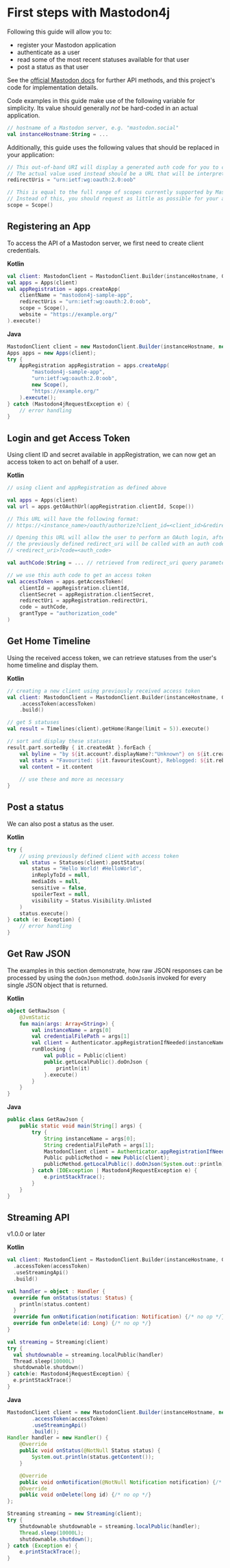 # First steps with Mastodon4j

Following this guide will allow you to:
* register your Mastodon application
* authenticate as a user
* read some of the most recent statuses available for that user
* post a status as that user

See the [official Mastodon docs](https://docs.joinmastodon.org/methods/apps/) for further API methods,
and this project's code for implementation details.

Code examples in this guide make use of the following variable for simplicity.
Its value should generally *not* be hard-coded in an actual application.

```kotlin
// hostname of a Mastodon server, e.g. "mastodon.social"
val instanceHostname:String = ...
```

Additionally, this guide uses the following values that should be replaced in your application:

```kotlin
// This out-of-band URI will display a generated auth code for you to copy and paste.
// The actual value used instead should be a URL that will be interpreted by your application.
redirectUris = "urn:ietf:wg:oauth:2.0:oob"

// This is equal to the full range of scopes currently supported by Mastodon4j.
// Instead of this, you should request as little as possible for your application.
scope = Scope()
```

## Registering an App

To access the API of a Mastodon server, we first need to create client credentials. 

__Kotlin__

```kotlin
val client: MastodonClient = MastodonClient.Builder(instanceHostname, Gson()).build()
val apps = Apps(client)
val appRegistration = apps.createApp(
	clientName = "mastodon4j-sample-app",
	redirectUris = "urn:ietf:wg:oauth:2.0:oob",
	scope = Scope(),
	website = "https://example.org/"
).execute()
```

__Java__

```java
MastodonClient client = new MastodonClient.Builder(instanceHostname, new Gson()).build();
Apps apps = new Apps(client);
try {
	AppRegistration appRegistration = apps.createApp(
	    "mastodon4j-sample-app",
	    "urn:ietf:wg:oauth:2.0:oob",
	    new Scope(),
	    "https://example.org/"
	).execute();
} catch (Mastodon4jRequestException e) {
	// error handling
}
```

## Login and get Access Token

Using client ID and secret available in appRegistration, we can now get an access token to act on behalf of a user.

__Kotlin__

```kotlin
// using client and appRegistration as defined above

val apps = Apps(client)
val url = apps.getOAuthUrl(appRegistration.clientId, Scope())

// This URL will have the following format:
// https://<instance_name>/oauth/authorize?client_id=<client_id>&redirect_uri=<redirect_uri>&response_type=code&scope=<scope> 

// Opening this URL will allow the user to perform an OAuth login, after which
// the previously defined redirect_uri will be called with an auth code in the query like this:
// <redirect_uri>?code=<auth_code>

val authCode:String = ... // retrieved from redirect_uri query parameter

// we use this auth code to get an access token
val accessToken = apps.getAccessToken(
	clientId = appRegistration.clientId,
	clientSecret = appRegistration.clientSecret,
	redirectUri = appRegistration.redirectUri,
	code = authCode, 
	grantType = "authorization_code"
)
```

## Get Home Timeline

Using the received access token, we can retrieve statuses from the user's home timeline and display them.

__Kotlin__

```kotlin
// creating a new client using previously received access token
val client: MastodonClient = MastodonClient.Builder(instanceHostname, Gson())
	.accessToken(accessToken)
	.build()

// get 5 statuses
val result = Timelines(client).getHome(Range(limit = 5)).execute()

// sort and display these statuses
result.part.sortedBy { it.createdAt }.forEach {
	val byline = "by ${it.account?.displayName?:"Unknown"} on ${it.createdAt}"
	val stats = "Favourited: ${it.favouritesCount}, Reblogged: ${it.reblogsCount}"
	val content = it.content
	
	// use these and more as necessary
}
```

## Post a status

We can also post a status as the user.

__Kotlin__

```kotlin
try {
	// using previously defined client with access token
	val status = Statuses(client).postStatus(
		status = "Hello World! #HelloWorld",
		inReplyToId = null,
		mediaIds = null,
		sensitive = false,
		spoilerText = null,
		visibility = Status.Visibility.Unlisted
	)
	status.execute()
} catch (e: Exception) {
	// error handling
}
```

## Get Raw JSON
The examples in this section demonstrate, how raw JSON responses can be processed by using the `doOnJson` method. `doOnJson`is invoked for every single JSON object that is returned.

__Kotlin__

```kotlin
object GetRawJson {
    @JvmStatic
    fun main(args: Array<String>) {
        val instanceName = args[0]
        val credentialFilePath = args[1]
        val client = Authenticator.appRegistrationIfNeeded(instanceName, credentialFilePath)
        runBlocking {
            val public = Public(client)
            public.getLocalPublic().doOnJson {
                println(it)
            }.execute()
        }
    }
}
```

__Java__

```java
public class GetRawJson {
    public static void main(String[] args) {
        try {
            String instanceName = args[0];
            String credentialFilePath = args[1];
            MastodonClient client = Authenticator.appRegistrationIfNeeded(instanceName, credentialFilePath, false);
            Public publicMethod = new Public(client);
            publicMethod.getLocalPublic().doOnJson(System.out::println).execute();
        } catch (IOException | Mastodon4jRequestException e) {
            e.printStackTrace();
        }
    }
}
```

## Streaming API

v1.0.0 or later

__Kotlin__

```kotlin
val client: MastodonClient = MastodonClient.Builder(instanceHostname, Gson())
  .accessToken(accessToken)
  .useStreamingApi()
  .build()

val handler = object : Handler {
  override fun onStatus(status: Status) {
    println(status.content)
  }
  override fun onNotification(notification: Notification) {/* no op */}
  override fun onDelete(id: Long) {/* no op */}
}

val streaming = Streaming(client)
try {
  val shutdownable = streaming.localPublic(handler)
  Thread.sleep(10000L)
  shutdownable.shutdown()
} catch(e: Mastodon4jRequestException) {
  e.printStackTrace()
}
```

__Java__

```java
MastodonClient client = new MastodonClient.Builder(instanceHostname, new Gson())
        .accessToken(accessToken)
        .useStreamingApi()
        .build();
Handler handler = new Handler() {
    @Override
    public void onStatus(@NotNull Status status) {
        System.out.println(status.getContent());
    }

    @Override
    public void onNotification(@NotNull Notification notification) {/* no op */}
    @Override
    public void onDelete(long id) {/* no op */}
};

Streaming streaming = new Streaming(client);
try {
    Shutdownable shutdownable = streaming.localPublic(handler);
    Thread.sleep(10000L);
    shutdownable.shutdown();
} catch (Exception e) {
    e.printStackTrace();
}
```
